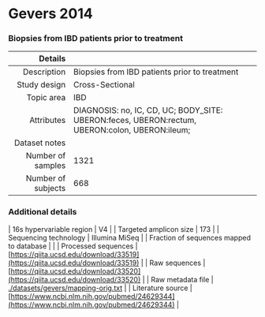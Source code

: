 # Gevers 2014

### Biopsies from IBD patients prior to treatment


| Details        |             |
| -------------: |-------------|
| Description      | Biopsies from IBD patients prior to treatment |
| Study design | Cross-Sectional |
| Topic area | IBD|
| Attributes | DIAGNOSIS: no, IC, CD, UC; BODY_SITE: UBERON:feces, UBERON:rectum, UBERON:colon, UBERON:ileum;|
| Dataset notes | |
| Number of samples | 1321|
| Number of subjects | 668|

### Additional details

| 16s hypervariable region | V4 |
| Targeted amplicon size | 173 |
| Sequencing technology | Illumina MiSeq |
| Fraction of sequences mapped to database |  |
| Processed sequences | [https://qiita.ucsd.edu/download/33519](https://qiita.ucsd.edu/download/33519) |
| Raw sequences | [https://qiita.ucsd.edu/download/33520](https://qiita.ucsd.edu/download/33520) |
| Raw metadata file | [./datasets/gevers/mapping-orig.txt](./datasets/gevers/mapping-orig.txt) |
| Literature source | [https://www.ncbi.nlm.nih.gov/pubmed/24629344](https://www.ncbi.nlm.nih.gov/pubmed/24629344) |
